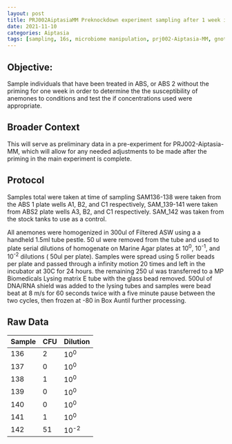 ```yaml
---
layout: post
title: PRJ002AiptasiaMM Preknockdown experiment sampling after 1 week in ABS and 1 day of recovery
date: 2021-11-10
categories: Aiptasia
tags: [sampling, 16s, microbiome manipulation, prj002-Aiptasia-MM, gnotobiotic]
---
```

 ## **Objective**: 
Sample individuals that have been treated in ABS, or ABS 2 without the priming for one week in order to determine the the susceptibility of anemones to conditions and test the if concentrations used were appropriate.

## Broader Context
This will serve as preliminary data in a pre-experiment for PRJ002-Aiptasia-MM, which will allow for any needed adjustments to be made after the priming in the main experiment is complete.

## Protocol
Samples total were taken at time of sampling SAM136-138 were taken from the ABS 1 plate wells A1, B2, and C1 respectively, SAM_139-141 were taken from ABS2 plate wells A3, B2, and C1 respectively. SAM_142 was taken from the stock tanks to use as a control.

All anemones were homogenized in  300ul of Filtered ASW using a a handheld 1.5ml tube pestle.
50 ul were removed from the tube and used to plate serial dilutions of homogenate on Marine Agar plates at 10<sup>0</sup>, 10<sup>-1</sup>, and 10<sup>-2</sup> dilutions ( 50ul per plate).
Samples were spread using 5 roller beads per plate and passed through a infinity motion 20 times and left in the incubator at 30C for 24 hours.
the remaining 250 ul was transferred to a MP Biomedicals Lysing matrix E tube with the glass bead removed.
500ul of DNA/RNA shield was added to the lysing tubes and samples were bead beat at 8 m/s for 60 seconds  twice with a five minute pause between the two cycles, then frozen at -80 in Box Auntil further processing.

## Raw Data
Sample | CFU | Dilution
-------|-----|-------
136 | 2 | 10<sup>0</sup>
137 | 0 | 10<sup>0</sup>
138 | 1 | 10<sup>0</sup>
139 | 0 | 10<sup>0</sup>
140 | 0 | 10<sup>0</sup>
141 | 1 | 10<sup>0</sup>
142 | 51 | 10<sup>-2</sup>


